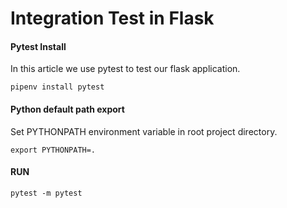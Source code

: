 # Integration Test in Flask

#### Pytest Install
In this article we use pytest to test our flask application.

```
pipenv install pytest
```

#### Python default path export 
Set PYTHONPATH environment variable in root project directory.
```
export PYTHONPATH=.
```
#### RUN 
```
pytest -m pytest
```